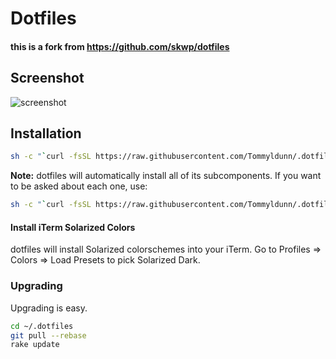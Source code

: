 # Dotfiles

#### this is a fork from https://github.com/skwp/dotfiles

## Screenshot

![screenshot](http://i.imgur.com/3C1Ze.png)

## Installation

```bash
sh -c "`curl -fsSL https://raw.githubusercontent.com/Tommyldunn/.dotfiles/master/install.sh`"
```

**Note:** dotfiles will automatically install all of its subcomponents. If you want to be asked
about each one, use:

```bash
sh -c "`curl -fsSL https://raw.githubusercontent.com/Tommyldunn/.dotfiles/master/install.sh`" -s ask
```

#### Install iTerm Solarized Colors
dotfiles will install Solarized colorschemes into your iTerm. Go to Profiles => Colors => Load Presets to pick Solarized Dark.


### Upgrading

Upgrading is easy.

```bash
cd ~/.dotfiles
git pull --rebase
rake update
```
